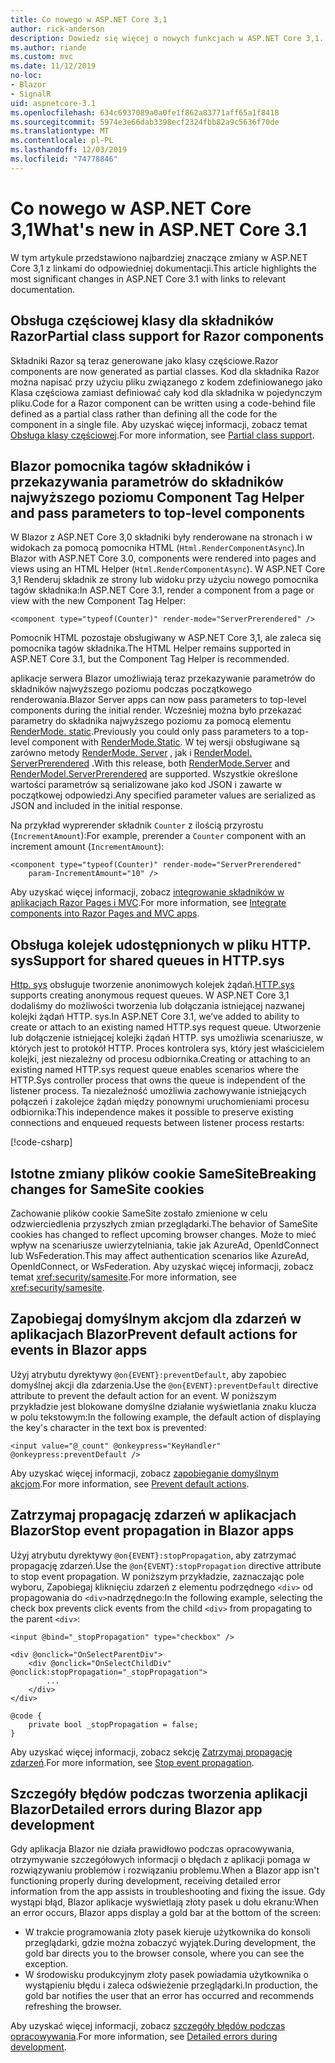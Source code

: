 ```yaml
---
title: Co nowego w ASP.NET Core 3,1
author: rick-anderson
description: Dowiedz się więcej o nowych funkcjach w ASP.NET Core 3,1.
ms.author: riande
ms.custom: mvc
ms.date: 11/12/2019
no-loc:
- Blazor
- SignalR
uid: aspnetcore-3.1
ms.openlocfilehash: 634c6937089a0a0fe1f862a83771aff65a1f8418
ms.sourcegitcommit: 5974e3e66dab3398ecf2324fbb82a9c5636f70de
ms.translationtype: MT
ms.contentlocale: pl-PL
ms.lasthandoff: 12/03/2019
ms.locfileid: "74778846"
---
```

# <a name="whats-new-in-aspnet-core-31"></a><span data-ttu-id="602f4-103">Co nowego w ASP.NET Core 3,1</span><span class="sxs-lookup"><span data-stu-id="602f4-103">What's new in ASP.NET Core 3.1</span></span>

<span data-ttu-id="602f4-104">W tym artykule przedstawiono najbardziej znaczące zmiany w ASP.NET Core 3,1 z linkami do odpowiedniej dokumentacji.</span><span class="sxs-lookup"><span data-stu-id="602f4-104">This article highlights the most significant changes in ASP.NET Core 3.1 with links to relevant documentation.</span></span>

## <a name="partial-class-support-for-razor-components"></a><span data-ttu-id="602f4-105">Obsługa częściowej klasy dla składników Razor</span><span class="sxs-lookup"><span data-stu-id="602f4-105">Partial class support for Razor components</span></span>

<span data-ttu-id="602f4-106">Składniki Razor są teraz generowane jako klasy częściowe.</span><span class="sxs-lookup"><span data-stu-id="602f4-106">Razor components are now generated as partial classes.</span></span> <span data-ttu-id="602f4-107">Kod dla składnika Razor można napisać przy użyciu pliku związanego z kodem zdefiniowanego jako Klasa częściowa zamiast definiować cały kod dla składnika w pojedynczym pliku.</span><span class="sxs-lookup"><span data-stu-id="602f4-107">Code for a Razor component can be written using a code-behind file defined as a partial class rather than defining all the code for the component in a single file.</span></span> <span data-ttu-id="602f4-108">Aby uzyskać więcej informacji, zobacz temat [Obsługa klasy częściowej](xref:blazor/components#partial-class-support).</span><span class="sxs-lookup"><span data-stu-id="602f4-108">For more information, see [Partial class support](xref:blazor/components#partial-class-support).</span></span>

## <a name="opno-locblazor-component-tag-helper-and-pass-parameters-to-top-level-components"></a>Blazor<span data-ttu-id="602f4-109"> pomocnika tagów składników i przekazywania parametrów do składników najwyższego poziomu</span><span class="sxs-lookup"><span data-stu-id="602f4-109"> Component Tag Helper and pass parameters to top-level components</span></span>

<span data-ttu-id="602f4-110">W Blazor z ASP.NET Core 3,0 składniki były renderowane na stronach i w widokach za pomocą pomocnika HTML (`Html.RenderComponentAsync`).</span><span class="sxs-lookup"><span data-stu-id="602f4-110">In Blazor with ASP.NET Core 3.0, components were rendered into pages and views using an HTML Helper (`Html.RenderComponentAsync`).</span></span> <span data-ttu-id="602f4-111">W ASP.NET Core 3,1 Renderuj składnik ze strony lub widoku przy użyciu nowego pomocnika tagów składnika:</span><span class="sxs-lookup"><span data-stu-id="602f4-111">In ASP.NET Core 3.1, render a component from a page or view with the new Component Tag Helper:</span></span>

```razor
<component type="typeof(Counter)" render-mode="ServerPrerendered" />
```

<span data-ttu-id="602f4-112">Pomocnik HTML pozostaje obsługiwany w ASP.NET Core 3,1, ale zaleca się pomocnika tagów składnika.</span><span class="sxs-lookup"><span data-stu-id="602f4-112">The HTML Helper remains supported in ASP.NET Core 3.1, but the Component Tag Helper is recommended.</span></span>

<span data-ttu-id="602f4-113">aplikacje serwera Blazor umożliwiają teraz przekazywanie parametrów do składników najwyższego poziomu podczas początkowego renderowania.</span><span class="sxs-lookup"><span data-stu-id="602f4-113">Blazor Server apps can now pass parameters to top-level components during the initial render.</span></span> <span data-ttu-id="602f4-114">Wcześniej można było przekazać parametry do składnika najwyższego poziomu za pomocą elementu [RenderMode. static](xref:Microsoft.AspNetCore.Mvc.Rendering.RenderMode.Static).</span><span class="sxs-lookup"><span data-stu-id="602f4-114">Previously you could only pass parameters to a top-level component with [RenderMode.Static](xref:Microsoft.AspNetCore.Mvc.Rendering.RenderMode.Static).</span></span> <span data-ttu-id="602f4-115">W tej wersji obsługiwane są zarówno metody [RenderMode. Server](xref:Microsoft.AspNetCore.Mvc.Rendering.RenderMode.Server) , jak i [RenderModel. ServerPrerendered](xref:Microsoft.AspNetCore.Mvc.Rendering.RenderMode.ServerPrerendered) .</span><span class="sxs-lookup"><span data-stu-id="602f4-115">With this release, both [RenderMode.Server](xref:Microsoft.AspNetCore.Mvc.Rendering.RenderMode.Server) and [RenderModel.ServerPrerendered](xref:Microsoft.AspNetCore.Mvc.Rendering.RenderMode.ServerPrerendered) are supported.</span></span> <span data-ttu-id="602f4-116">Wszystkie określone wartości parametrów są serializowane jako kod JSON i zawarte w początkowej odpowiedzi.</span><span class="sxs-lookup"><span data-stu-id="602f4-116">Any specified parameter values are serialized as JSON and included in the initial response.</span></span>

<span data-ttu-id="602f4-117">Na przykład wyprerender składnik `Counter` z ilością przyrostu (`IncrementAmount`):</span><span class="sxs-lookup"><span data-stu-id="602f4-117">For example, prerender a `Counter` component with an increment amount (`IncrementAmount`):</span></span>

```razor
<component type="typeof(Counter)" render-mode="ServerPrerendered" 
    param-IncrementAmount="10" />
```

<span data-ttu-id="602f4-118">Aby uzyskać więcej informacji, zobacz [integrowanie składników w aplikacjach Razor Pages i MVC](xref:blazor/components#integrate-components-into-razor-pages-and-mvc-apps).</span><span class="sxs-lookup"><span data-stu-id="602f4-118">For more information, see [Integrate components into Razor Pages and MVC apps](xref:blazor/components#integrate-components-into-razor-pages-and-mvc-apps).</span></span>

## <a name="support-for-shared-queues-in-httpsys"></a><span data-ttu-id="602f4-119">Obsługa kolejek udostępnionych w pliku HTTP. sys</span><span class="sxs-lookup"><span data-stu-id="602f4-119">Support for shared queues in HTTP.sys</span></span>

<span data-ttu-id="602f4-120">[Http. sys](xref:fundamentals/servers/httpsys) obsługuje tworzenie anonimowych kolejek żądań.</span><span class="sxs-lookup"><span data-stu-id="602f4-120">[HTTP.sys](xref:fundamentals/servers/httpsys) supports creating anonymous request queues.</span></span> <span data-ttu-id="602f4-121">W ASP.NET Core 3,1 dodaliśmy do możliwości tworzenia lub dołączania istniejącej nazwanej kolejki żądań HTTP. sys.</span><span class="sxs-lookup"><span data-stu-id="602f4-121">In ASP.NET Core 3.1, we’ve added to ability to create or attach to an existing named HTTP.sys request queue.</span></span> <span data-ttu-id="602f4-122">Utworzenie lub dołączenie istniejącej kolejki żądań HTTP. sys umożliwia scenariusze, w których jest to protokół HTTP. Proces kontrolera sys, który jest właścicielem kolejki, jest niezależny od procesu odbiornika.</span><span class="sxs-lookup"><span data-stu-id="602f4-122">Creating or attaching to an existing named HTTP.sys request queue enables scenarios where the HTTP.Sys controller process that owns the queue is independent of the listener process.</span></span> <span data-ttu-id="602f4-123">Ta niezależność umożliwia zachowywanie istniejących połączeń i zakolejce żądań między ponownymi uruchomieniami procesu odbiornika:</span><span class="sxs-lookup"><span data-stu-id="602f4-123">This independence makes it possible to preserve existing connections and enqueued requests between listener process restarts:</span></span>

[!code-csharp[](sample/Program.cs?name=snippet)]

## <a name="breaking-changes-for-samesite-cookies"></a><span data-ttu-id="602f4-124">Istotne zmiany plików cookie SameSite</span><span class="sxs-lookup"><span data-stu-id="602f4-124">Breaking changes for SameSite cookies</span></span>

<span data-ttu-id="602f4-125">Zachowanie plików cookie SameSite zostało zmienione w celu odzwierciedlenia przyszłych zmian przeglądarki.</span><span class="sxs-lookup"><span data-stu-id="602f4-125">The behavior of SameSite cookies has changed to reflect upcoming browser changes.</span></span> <span data-ttu-id="602f4-126">Może to mieć wpływ na scenariusze uwierzytelniania, takie jak AzureAd, OpenIdConnect lub WsFederation.</span><span class="sxs-lookup"><span data-stu-id="602f4-126">This may affect authentication scenarios like AzureAd, OpenIdConnect, or WsFederation.</span></span> <span data-ttu-id="602f4-127">Aby uzyskać więcej informacji, zobacz temat <xref:security/samesite>.</span><span class="sxs-lookup"><span data-stu-id="602f4-127">For more information, see <xref:security/samesite>.</span></span>

## <a name="prevent-default-actions-for-events-in-opno-locblazor-apps"></a><span data-ttu-id="602f4-128">Zapobiegaj domyślnym akcjom dla zdarzeń w aplikacjach Blazor</span><span class="sxs-lookup"><span data-stu-id="602f4-128">Prevent default actions for events in Blazor apps</span></span>

<span data-ttu-id="602f4-129">Użyj atrybutu dyrektywy `@on{EVENT}:preventDefault`, aby zapobiec domyślnej akcji dla zdarzenia.</span><span class="sxs-lookup"><span data-stu-id="602f4-129">Use the `@on{EVENT}:preventDefault` directive attribute to prevent the default action for an event.</span></span> <span data-ttu-id="602f4-130">W poniższym przykładzie jest blokowane domyślne działanie wyświetlania znaku klucza w polu tekstowym:</span><span class="sxs-lookup"><span data-stu-id="602f4-130">In the following example, the default action of displaying the key's character in the text box is prevented:</span></span>

```razor
<input value="@_count" @onkeypress="KeyHandler" @onkeypress:preventDefault />
```

<span data-ttu-id="602f4-131">Aby uzyskać więcej informacji, zobacz [zapobieganie domyślnym akcjom](xref:blazor/components#prevent-default-actions).</span><span class="sxs-lookup"><span data-stu-id="602f4-131">For more information, see [Prevent default actions](xref:blazor/components#prevent-default-actions).</span></span>

## <a name="stop-event-propagation-in-opno-locblazor-apps"></a><span data-ttu-id="602f4-132">Zatrzymaj propagację zdarzeń w aplikacjach Blazor</span><span class="sxs-lookup"><span data-stu-id="602f4-132">Stop event propagation in Blazor apps</span></span>

<span data-ttu-id="602f4-133">Użyj atrybutu dyrektywy `@on{EVENT}:stopPropagation`, aby zatrzymać propagację zdarzeń.</span><span class="sxs-lookup"><span data-stu-id="602f4-133">Use the `@on{EVENT}:stopPropagation` directive attribute to stop event propagation.</span></span> <span data-ttu-id="602f4-134">W poniższym przykładzie, zaznaczając pole wyboru, Zapobiegaj kliknięciu zdarzeń z elementu podrzędnego `<div>` od propagowania do `<div>`nadrzędnego:</span><span class="sxs-lookup"><span data-stu-id="602f4-134">In the following example, selecting the check box prevents click events from the child `<div>` from propagating to the parent `<div>`:</span></span>

```razor
<input @bind="_stopPropagation" type="checkbox" />

<div @onclick="OnSelectParentDiv">
    <div @onclick="OnSelectChildDiv" @onclick:stopPropagation="_stopPropagation">
        ...
    </div>
</div>

@code {
    private bool _stopPropagation = false;
}
```

<span data-ttu-id="602f4-135">Aby uzyskać więcej informacji, zobacz sekcję [Zatrzymaj propagację zdarzeń](xref:blazor/components#stop-event-propagation).</span><span class="sxs-lookup"><span data-stu-id="602f4-135">For more information, see [Stop event propagation](xref:blazor/components#stop-event-propagation).</span></span>

## <a name="detailed-errors-during-opno-locblazor-app-development"></a><span data-ttu-id="602f4-136">Szczegóły błędów podczas tworzenia aplikacji Blazor</span><span class="sxs-lookup"><span data-stu-id="602f4-136">Detailed errors during Blazor app development</span></span>

<span data-ttu-id="602f4-137">Gdy aplikacja Blazor nie działa prawidłowo podczas opracowywania, otrzymywanie szczegółowych informacji o błędach z aplikacji pomaga w rozwiązywaniu problemów i rozwiązaniu problemu.</span><span class="sxs-lookup"><span data-stu-id="602f4-137">When a Blazor app isn't functioning properly during development, receiving detailed error information from the app assists in troubleshooting and fixing the issue.</span></span> <span data-ttu-id="602f4-138">Gdy wystąpi błąd, Blazor aplikacje wyświetlają złoty pasek u dołu ekranu:</span><span class="sxs-lookup"><span data-stu-id="602f4-138">When an error occurs, Blazor apps display a gold bar at the bottom of the screen:</span></span>

* <span data-ttu-id="602f4-139">W trakcie programowania złoty pasek kieruje użytkownika do konsoli przeglądarki, gdzie można zobaczyć wyjątek.</span><span class="sxs-lookup"><span data-stu-id="602f4-139">During development, the gold bar directs you to the browser console, where you can see the exception.</span></span>
* <span data-ttu-id="602f4-140">W środowisku produkcyjnym złoty pasek powiadamia użytkownika o wystąpieniu błędu i zaleca odświeżenie przeglądarki.</span><span class="sxs-lookup"><span data-stu-id="602f4-140">In production, the gold bar notifies the user that an error has occurred and recommends refreshing the browser.</span></span>

<span data-ttu-id="602f4-141">Aby uzyskać więcej informacji, zobacz [szczegóły błędów podczas opracowywania](xref:blazor/handle-errors#detailed-errors-during-development).</span><span class="sxs-lookup"><span data-stu-id="602f4-141">For more information, see [Detailed errors during development](xref:blazor/handle-errors#detailed-errors-during-development).</span></span>
